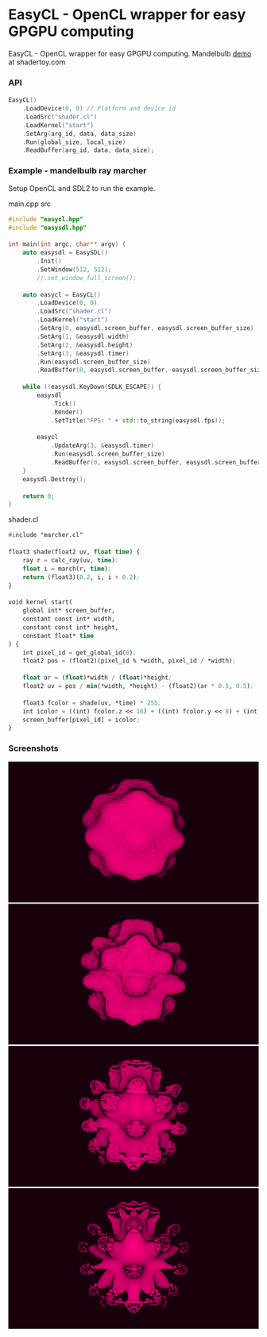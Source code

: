 # EasyCL - OpenCL wrapper for easy GPGPU computing
EasyCL - OpenCL wrapper for easy GPGPU computing. Mandelbulb [demo](https://www.shadertoy.com/view/Ms2yDt) at shadertoy.com

### API
```cpp
EasyCL()
    .LoadDevice(0, 0) // Platform and device id
    .LoadSrc("shader.cl")
    .LoadKernel("start")
    .SetArg(arg_id, data, data_size)
    .Run(global_size, local_size)
    .ReadBuffer(arg_id, data, data_size);
```

### Example - mandelbulb ray marcher
Setup OpenCL and SDL2 to run the example.


main.cpp src
```cpp
#include "easycl.hpp"
#include "easysdl.hpp"

int main(int argc, char** argv) {
    auto easysdl = EasySDL()
        .Init()
        .SetWindow(512, 512);
        //.set_window_full_screen();

    auto easycl = EasyCL()
        .LoadDevice(0, 0)
        .LoadSrc("shader.cl")
        .LoadKernel("start")
        .SetArg(0, easysdl.screen_buffer, easysdl.screen_buffer_size)
        .SetArg(1, &easysdl.width)
        .SetArg(2, &easysdl.height)
        .SetArg(3, &easysdl.timer)
        .Run(easysdl.screen_buffer_size)
        .ReadBuffer(0, easysdl.screen_buffer, easysdl.screen_buffer_size);

    while (!easysdl.KeyDown(SDLK_ESCAPE)) {
        easysdl
            .Tick()
            .Render()
            .SetTitle("FPS: " + std::to_string(easysdl.fps));

        easycl
            .UpdateArg(3, &easysdl.timer)
            .Run(easysdl.screen_buffer_size)
            .ReadBuffer(0, easysdl.screen_buffer, easysdl.screen_buffer_size);
    }
    easysdl.Destroy();

    return 0;
}
```

shader.cl
```cl
#include "marcher.cl"

float3 shade(float2 uv, float time) {
    ray r = calc_ray(uv, time);
    float i = march(r, time);
    return (float3)(0.2, i, i + 0.2);
}

void kernel start(
    global int* screen_buffer,
    constant const int* width,
    constant const int* height,
    constant float* time
) {
    int pixel_id = get_global_id(0);
    float2 pos = (float2)(pixel_id % *width, pixel_id / *width);

    float ar = (float)*width / (float)*height;
    float2 uv = pos / min(*width, *height) - (float2)(ar * 0.5, 0.5);

    float3 fcolor = shade(uv, *time) * 255;
    int icolor = ((int) fcolor.z << 16) + ((int) fcolor.y << 8) + (int) fcolor.x;
    screen_buffer[pixel_id] = icolor;
}
```

### Screenshots
![mandelbulb](assets/fourth_mandelbulb.png)
![mandelbulb](assets/third_mandelbulb.png)
![mandelbulb](assets/second_mandelbulb.png)
![mandelbulb](assets/first_mandelbulb.png)
